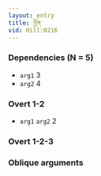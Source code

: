 ```yaml
---
layout: entry
title: གྱོན་
vid: Hill:0216
---
```

### Dependencies (N = 5)
* `arg1` 3
* `arg2` 4


### Overt 1-2
* `arg1` `arg2` 2


### Overt 1-2-3


### Oblique arguments

